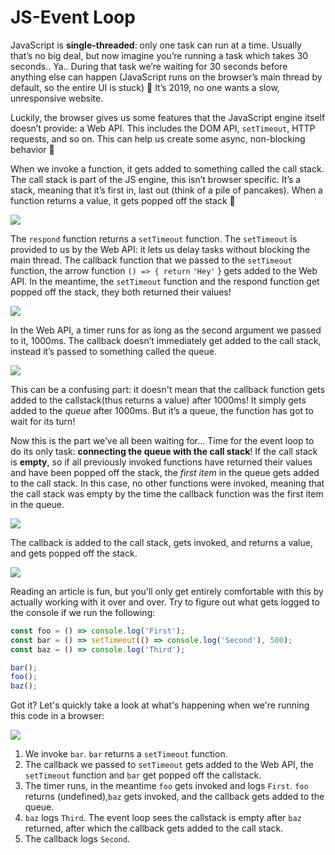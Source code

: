 # JS-Event Loop

JavaScript is **single-threaded**: only one task can run at a time. Usually that’s no big deal, but now imagine you’re running a task which takes 30 seconds.. Ya.. During that task we’re waiting for 30 seconds before anything else can happen \(JavaScript runs on the browser’s main thread by default, so the entire UI is stuck\) 😬 It’s 2019, no one wants a slow, unresponsive website.

Luckily, the browser gives us some features that the JavaScript engine itself doesn’t provide: a Web API. This includes the DOM API, `setTimeout`, HTTP requests, and so on. This can help us create some async, non-blocking behavior 🚀

When we invoke a function, it gets added to something called the call stack. The call stack is part of the JS engine, this isn’t browser specific. It’s a stack, meaning that it’s first in, last out \(think of a pile of pancakes\). When a function returns a value, it gets popped off the stack 👋

![](https://res.cloudinary.com/practicaldev/image/fetch/s--44yasyNX--/c_limit%2Cf_auto%2Cfl_progressive%2Cq_66%2Cw_880/https://devtolydiahallie.s3-us-west-1.amazonaws.com/gid1.6.gif)

The `respond` function returns a `setTimeout` function. The `setTimeout` is provided to us by the Web API: it lets us delay tasks without blocking the main thread. The callback function that we passed to the `setTimeout` function, the arrow function `() => { return` `'Hey'` } gets added to the Web API. In the meantime, the `setTimeout` function and the respond function get popped off the stack, they both returned their values!

![](https://res.cloudinary.com/practicaldev/image/fetch/s--d_n4m4HH--/c_limit%2Cf_auto%2Cfl_progressive%2Cq_66%2Cw_880/https://devtolydiahallie.s3-us-west-1.amazonaws.com/gif2.1.gif)

In the Web API, a timer runs for as long as the second argument we passed to it, 1000ms. The callback doesn’t immediately get added to the call stack, instead it’s passed to something called the queue.

![](https://res.cloudinary.com/practicaldev/image/fetch/s--MewGMdte--/c_limit%2Cf_auto%2Cfl_progressive%2Cq_66%2Cw_880/https://devtolydiahallie.s3-us-west-1.amazonaws.com/gif3.1.gif)

This can be a confusing part: it doesn't mean that the callback function gets added to the callstack\(thus returns a value\) after 1000ms! It simply gets added to the _queue_ after 1000ms. But it’s a queue, the function has got to wait for its turn!

Now this is the part we’ve all been waiting for… Time for the event loop to do its only task: **connecting the queue with the call stack**! If the call stack is **empty**, so if all previously invoked functions have returned their values and have been popped off the stack, the _first item_ in the queue gets added to the call stack. In this case, no other functions were invoked, meaning that the call stack was empty by the time the callback function was the first item in the queue.

![](https://res.cloudinary.com/practicaldev/image/fetch/s--b2BtLfdz--/c_limit%2Cf_auto%2Cfl_progressive%2Cq_66%2Cw_880/https://devtolydiahallie.s3-us-west-1.amazonaws.com/gif4.gif)

The callback is added to the call stack, gets invoked, and returns a value, and gets popped off the stack.

![](https://res.cloudinary.com/practicaldev/image/fetch/s--NYOknEYi--/c_limit%2Cf_auto%2Cfl_progressive%2Cq_66%2Cw_880/https://devtolydiahallie.s3-us-west-1.amazonaws.com/gif5.gif)

Reading an article is fun, but you'll only get entirely comfortable with this by actually working with it over and over. Try to figure out what gets logged to the console if we run the following:

```javascript
const foo = () => console.log('First');
const bar = () => setTimeout(() => console.log('Second'), 500);
const baz = () => console.log('Third');

bar();
foo();
baz();
```

Got it? Let's quickly take a look at what's happening when we're running this code in a browser:

![](https://res.cloudinary.com/practicaldev/image/fetch/s--BLtCLQcd--/c_limit%2Cf_auto%2Cfl_progressive%2Cq_66%2Cw_880/https://devtolydiahallie.s3-us-west-1.amazonaws.com/gif14.1.gif)

1. We invoke `bar`. `bar` returns a `setTimeout` function.
2. The callback we passed to `setTimeout` gets added to the Web API, the `setTimeout` function and `bar` get popped off the callstack.
3. The timer runs, in the meantime `foo` gets invoked and logs `First`. `foo` returns \(undefined\),`baz` gets invoked, and the callback gets added to the queue.
4. `baz` logs `Third`. The event loop sees the callstack is empty after `baz` returned, after which the callback gets added to the call stack.
5. The callback logs `Second`.
